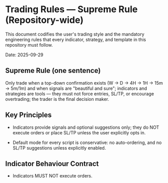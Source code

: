 
# Trading Rules — Supreme Rule (Repository-wide)

This document codifies the user's trading style and the mandatory engineering rules that every indicator, strategy, and template in this repository must follow.

Date: 2025-09-29

## Supreme Rule (one sentence)

Only trade when a top-down confirmation exists (W → D → 4H → 1H → 15m → 5m/1m) and when signals are "beautiful and sure"; indicators and strategies are tools — they must not force entries, SL/TP, or encourage overtrading; the trader is the final decision maker.

## Key Principles

- Indicators provide signals and optional suggestions only; they do NOT execute orders or place SL/TP unless the user explicitly opts in.

- Default mode for every script is conservative: no auto-ordering, and no SL/TP suggestions unless explicitly enabled.

## Indicator Behaviour Contract

- Indicators MUST NOT execute orders.
